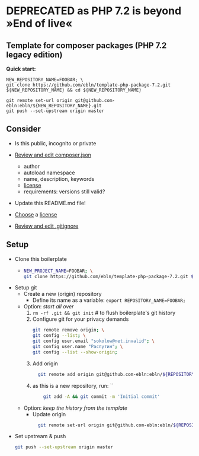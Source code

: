 DEPRECATED as PHP 7.2 is beyond »End of live«
=============================================

## Template for composer packages (PHP 7.2 legacy edition)

**Quick start:**
```
NEW_REPOSITORY_NAME=FOOBAR; \
git clone https://github.com/ebln/template-php-package-7.2.git ${NEW_REPOSITORY_NAME} && cd ${NEW_REPOSITORY_NAME}

git remote set-url origin git@github.com-ebln:ebln/${NEW_REPOSITORY_NAME}.git
git push --set-upstream origin master
```

## Consider

* Is this public, incognito or private
    
* [Review and edit composer.json](composer.json)
    * author
    * autoload namespace
    * name, description, keywords
    * [license](https://help.github.com/articles/licensing-a-repository/#searching-github-by-license-type)
    * requirements: versions still valid?

* Update this README.md file!
    
* [Choose](https://choosealicense.com/) a [license](LICENSE)
    
* [Review and edit .gitignore](.gitignore)  

## Setup
* Clone this boilerplate
    * ```bash
      NEW_PROJECT_NAME=FOOBAR; \
      git clone https://github.com/ebln/template-php-package-7.2.git ${NEW_PROJECT_NAME} && cd ${NEW_PROJECT_NAME}  
      ```
* Setup git
    * Create a new (origin) repository
        * Define its name as a variable: `export REPOSITORY_NAME=FOOBAR;`
    * Option: *start all over*
        1. `rm -rf .git && git init` # to flush boilerplate's git history
        2. Configure git for your privacy demands
            ```bash
            git remote remove origin; \
            git config --list; \
            git config user.email "sokolow@net.invalid"; \
            git config user.name "Распутин"; \
            git config --list --show-origin;
            ```
        3. Add origin
            ```bash
              git remote add origin git@github.com-ebln:ebln/${REPOSITORY_NAME}.git
            ```
        4. as this is a new repository, run: ``
            ```bash
                git add -A && git commit -m 'Initial commit'
            ```
    * Option: *keep the history from the template*
        * Update origin
          ```bash
            git remote set-url origin git@github.com-ebln:ebln/${REPOSITORY_NAME}.git
          ```
* Set upstream & push
    ```bash
    git push --set-upstream origin master
    ```

